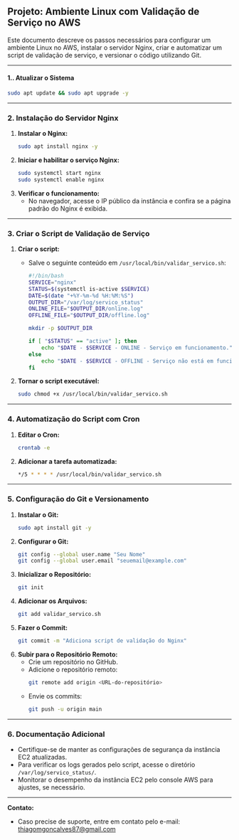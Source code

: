 ## Projeto: Ambiente Linux com Validação de Serviço no AWS

Este documento descreve os passos necessários para configurar um ambiente Linux no AWS, instalar o servidor Nginx, criar e automatizar um script de validação de serviço, e versionar o código utilizando Git.

---

#### **1.. Atualizar o Sistema**
```bash
sudo apt update && sudo apt upgrade -y
```

---

### **2. Instalação do Servidor Nginx**

1. **Instalar o Nginx:**
   ```bash
   sudo apt install nginx -y
   ```
2. **Iniciar e habilitar o serviço Nginx:**
   ```bash
   sudo systemctl start nginx
   sudo systemctl enable nginx
   ```
3. **Verificar o funcionamento:**
   - No navegador, acesse o IP público da instância e confira se a página padrão do Nginx é exibida.

---

### **3. Criar o Script de Validação de Serviço**

1. **Criar o script:**
   - Salve o seguinte conteúdo em `/usr/local/bin/validar_servico.sh`:
     ```bash
     #!/bin/bash
     SERVICE="nginx"
     STATUS=$(systemctl is-active $SERVICE)
     DATE=$(date "+%Y-%m-%d %H:%M:%S")
     OUTPUT_DIR="/var/log/servico_status"
     ONLINE_FILE="$OUTPUT_DIR/online.log"
     OFFLINE_FILE="$OUTPUT_DIR/offline.log"

     mkdir -p $OUTPUT_DIR

     if [ "$STATUS" == "active" ]; then
         echo "$DATE - $SERVICE - ONLINE - Serviço em funcionamento." >> $ONLINE_FILE
     else
         echo "$DATE - $SERVICE - OFFLINE - Serviço não está em funcionamento." >> $OFFLINE_FILE
     fi
     ```

2. **Tornar o script executável:**
   ```bash
   sudo chmod +x /usr/local/bin/validar_servico.sh
   ```

---

### **4. Automatização do Script com Cron**

1. **Editar o Cron:**
   ```bash
   crontab -e
   ```
2. **Adicionar a tarefa automatizada:**
   ```bash
   */5 * * * * /usr/local/bin/validar_servico.sh
   ```

---

### **5. Configuração do Git e Versionamento**

1. **Instalar o Git:**
   ```bash
   sudo apt install git -y
   ```
2. **Configurar o Git:**
   ```bash
   git config --global user.name "Seu Nome"
   git config --global user.email "seuemail@example.com"
   ```
3. **Inicializar o Repositório:**
   ```bash
   git init
   ```
4. **Adicionar os Arquivos:**
   ```bash
   git add validar_servico.sh
   ```
5. **Fazer o Commit:**
   ```bash
   git commit -m "Adiciona script de validação do Nginx"
   ```
6. **Subir para o Repositório Remoto:**
   - Crie um repositório no GitHub.
   - Adicione o repositório remoto:
     ```bash
     git remote add origin <URL-do-repositório>
     ```
   - Envie os commits:
     ```bash
     git push -u origin main
     ```

---

### **6. Documentação Adicional**

- Certifique-se de manter as configurações de segurança da instância EC2 atualizadas.
- Para verificar os logs gerados pelo script, acesse o diretório `/var/log/servico_status/`.
- Monitorar o desempenho da instância EC2 pelo console AWS para ajustes, se necessário.

---

**Contato:**
- Caso precise de suporte, entre em contato pelo e-mail: thiagomgoncalves87@gmail.com

